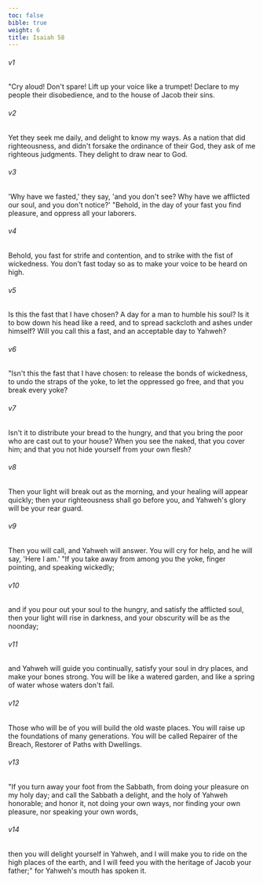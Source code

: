 ```yaml
---
toc: false
bible: true
weight: 6
title: Isaiah 58
---
```




###### v1 
"Cry aloud! Don't spare! Lift up your voice like a trumpet! Declare to my people their disobedience, and to the house of Jacob their sins. 

###### v2 
Yet they seek me daily, and delight to know my ways. As a nation that did righteousness, and didn't forsake the ordinance of their God, they ask of me righteous judgments. They delight to draw near to God. 

###### v3 
'Why have we fasted,' they say, 'and you don't see? Why have we afflicted our soul, and you don't notice?' "Behold, in the day of your fast you find pleasure, and oppress all your laborers. 

###### v4 
Behold, you fast for strife and contention, and to strike with the fist of wickedness. You don't fast today so as to make your voice to be heard on high. 

###### v5 
Is this the fast that I have chosen? A day for a man to humble his soul? Is it to bow down his head like a reed, and to spread sackcloth and ashes under himself? Will you call this a fast, and an acceptable day to Yahweh? 

###### v6 
"Isn't this the fast that I have chosen: to release the bonds of wickedness, to undo the straps of the yoke, to let the oppressed go free, and that you break every yoke? 

###### v7 
Isn't it to distribute your bread to the hungry, and that you bring the poor who are cast out to your house? When you see the naked, that you cover him; and that you not hide yourself from your own flesh? 

###### v8 
Then your light will break out as the morning, and your healing will appear quickly; then your righteousness shall go before you, and Yahweh's glory will be your rear guard. 

###### v9 
Then you will call, and Yahweh will answer. You will cry for help, and he will say, 'Here I am.' "If you take away from among you the yoke, finger pointing, and speaking wickedly; 

###### v10 
and if you pour out your soul to the hungry, and satisfy the afflicted soul, then your light will rise in darkness, and your obscurity will be as the noonday; 

###### v11 
and Yahweh will guide you continually, satisfy your soul in dry places, and make your bones strong. You will be like a watered garden, and like a spring of water whose waters don't fail. 

###### v12 
Those who will be of you will build the old waste places. You will raise up the foundations of many generations. You will be called Repairer of the Breach, Restorer of Paths with Dwellings. 

###### v13 
"If you turn away your foot from the Sabbath, from doing your pleasure on my holy day; and call the Sabbath a delight, and the holy of Yahweh honorable; and honor it, not doing your own ways, nor finding your own pleasure, nor speaking your own words, 

###### v14 
then you will delight yourself in Yahweh, and I will make you to ride on the high places of the earth, and I will feed you with the heritage of Jacob your father;" for Yahweh's mouth has spoken it.
